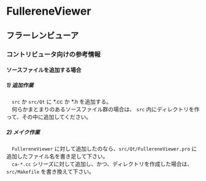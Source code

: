 # FullereneViewer
## フラーレンビューア
### コントリビュータ向けの参考情報

#### ソースファイルを追加する場合
##### 1) 追加作業
　`src` か `src/Qt` に *.cc か *.h を追加する。  
　何らかまとまりのあるソースファイル群の場合は、 `src` 内にディレクトリを作って、その中に追加してください。

##### 2) メイク作業
　`FullereneViewer` に対して追加したのなら、`src/Qt/FullereneViewer.pro` に追加したファイル名を書き足して下さい。  
　`ca-*.cc` シリーズに対して追加し、かつ、ディレクトリを作成した場合は、`src/Makefile` を書き換えて下さい。

